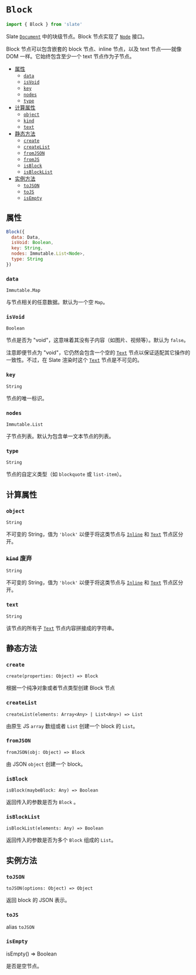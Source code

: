 
# `Block`

```js
import { Block } from 'slate'
```

Slate [`Document`](./document.md) 中的块级节点。Block 节点实现了 [`Node`](./node.md) 接口。

Block 节点可以包含嵌套的 block 节点、inline 节点，以及 text 节点——就像 DOM 一样。它始终包含至少一个 text 节点作为子节点。

- [属性](#属性)
  - [`data`](#data)
  - [`isVoid`](#isvoid)
  - [`key`](#key)
  - [`nodes`](#nodes)
  - [`type`](#type)
- [计算属性](#计算属性)
  - [`object`](#object)
  - [`kind`](#kind)
  - [`text`](#text)
- [静态方法](#静态方法)
  - [`create`](#create)
  - [`createList`](#createList)
  - [`fromJSON`](#fromJSON)
  - [`fromJS`](#fromJS)
  - [`isBlock`](#isBlock)
  - [`isBlockList`](#isBlockList)
- [实例方法](#实例方法)
  - [`toJSON`](#toJSON)
  - [`toJS`](#toJS)
  - [`isEmpty`](#isEmpty)


## 属性

```js
Block({
  data: Data,
  isVoid: Boolean,
  key: String,
  nodes: Immutable.List<Node>,
  type: String
})
```

### `data`
`Immutable.Map`

与节点相关的任意数据。默认为一个空 `Map`。

### `isVoid`
`Boolean`

节点是否为 "void"，这意味着其没有子内容（如图片、视频等）。默认为 `false`。 

注意即便节点为 "void"，它仍然会包含一个空的 [`Text`](./text.md) 节点以保证适配其它操作的一致性。不过，在 Slate 渲染时这个 [`Text`](./text.md) 节点是不可见的。

### `key`
`String`

节点的唯一标识。

### `nodes`
`Immutable.List`

子节点列表。默认为包含单一文本节点的列表。

### `type`
`String`

节点的自定义类型（如 `blockquote` 或 `list-item`）。


## 计算属性

### `object`
`String`

不可变的 String，值为 `'block'` 以便于将这类节点与 [`Inline`](./Inline.md) 和 [`Text`](./Text.md) 节点区分开。

### ~~`kind`~~ <span></span>废弃
`String`

不可变的 String，值为 `'block'` 以便于将这类节点与 [`Inline`](./Inline.md) 和 [`Text`](./Text.md) 节点区分开。

### `text`
`String`

该节点的所有子 [`Text`](./text.md) 节点内容拼接成的字符串。


## 静态方法

### `create`
`create(properties: Object) => Block`

根据一个纯净对象或者节点类型创建 Block 节点

### `createList`
`createList(elements: Array<Any> | List<Any>) => List`

由原生 JS `array` 数组或者 `List` 创建一个 block 的 `List`。

### `fromJSON`
`fromJSON(obj: Object) => Block`

由 JSON `object` 创建一个 block。

### `isBlock`
`isBlock(maybeBlock: Any) => Boolean`

返回传入的参数是否为 `Block` 。

### `isBlockList`
`isBlockList(elements: Any) => Boolean`

返回传入的参数是否为多个 `Block` 组成的 `List`。


## 实例方法

### `toJSON`
`toJSON(options: Object) => Object`

返回 block 的 JSON 表示。

### `toJS` 
alias  `toJSON`

### `isEmpty`
isEmpty() => Boolean

是否是空节点。
